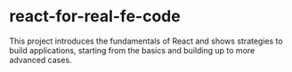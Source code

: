 # react-for-real-fe-code
This project introduces the fundamentals of React and shows strategies to build applications, starting from the basics and building up to more advanced cases.
